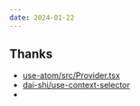 ```yaml
---
date: 2024-01-22
---
```




## Thanks

- [use-atom/src/Provider.tsx](https://github.com/dai-shi/use-atom/blob/5489a5c2e11261a4cc47d6148fbfee7827002bf7/src/Provider.tsx)
- [dai-shi/use-context-selector](https://github.com/dai-shi/use-context-selector)
- 